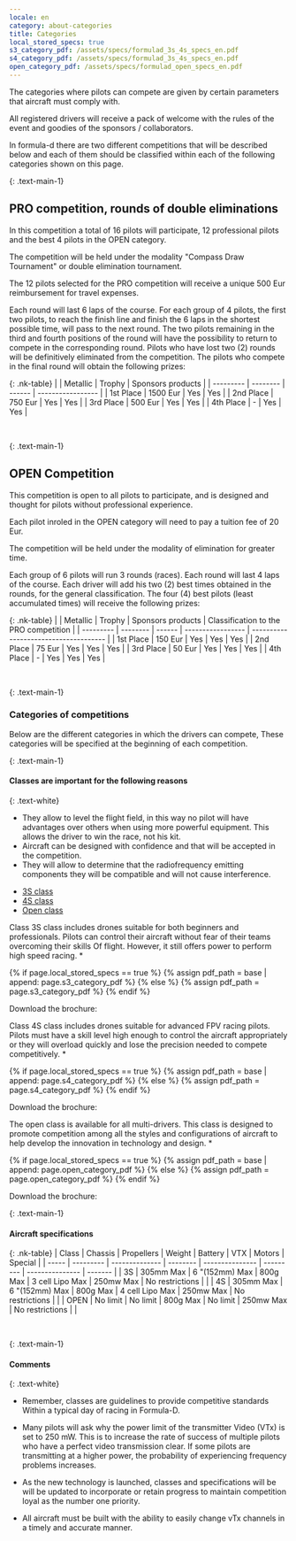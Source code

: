 ```yaml
---
locale: en
category: about-categories
title: Categories
local_stored_specs: true
s3_category_pdf: /assets/specs/formulad_3s_4s_specs_en.pdf
s4_category_pdf: /assets/specs/formulad_3s_4s_specs_en.pdf
open_category_pdf: /assets/specs/formulad_open_specs_en.pdf
---
```


The categories where pilots can compete are given
by certain parameters that aircraft must comply with.

All registered drivers will receive a pack of
welcome with the rules of the event and
goodies of the sponsors / collaborators.

In formula-d there are two different competitions that will be
described below and each
of them should be classified within each of the
following categories shown on this page.

{: .text-main-1}
## PRO competition, rounds of double eliminations

In this competition a total of 16 pilots will participate,
12 professional pilots and the best 4 pilots in the OPEN category.

The competition will be held under the modality
"Compass Draw Tournament" or double elimination tournament.

The 12 pilots selected for the PRO competition will
receive a unique 500 Eur reimbursement for travel expenses.

Each round will last 6 laps of the course.
For each group of 4 pilots, the first two pilots, to reach the finish line and finish the 6 laps in the shortest possible time, will pass to
the next round.
The two pilots remaining in the third and fourth positions of the round will have the possibility
to return to compete in the corresponding round.
Pilots who have lost two (2) rounds will be definitively eliminated from the competition.
The pilots who compete in the final round will obtain the following prizes:

{: .nk-table}
|           | Metallic | Trophy | Sponsors products |
| --------- | -------- | ------ | ----------------- |
| 1st Place | 1500 Eur | Yes    | Yes               |
| 2nd Place | 750 Eur  | Yes    | Yes               |
| 3rd Place | 500 Eur  | Yes    | Yes               |
| 4th Place | -        | Yes    | Yes               |

<br/>

{: .text-main-1}
## OPEN Competition

This competition is open to all pilots to participate,
and is designed and thought for pilots without professional experience.

Each pilot inroled in the OPEN category will
need to pay a tuition fee of 20 Eur.

The competition will be held under the modality
of elimination for greater time.

Each group of 6 pilots will run 3 rounds (races).
Each round will last 4 laps of the course.
Each driver will add his two (2) best times obtained in the rounds, for the general classification.
The four (4) best pilots (least accumulated times) will receive the following prizes:

{: .nk-table}
|           | Metallic | Trophy | Sponsors products | Classification to the PRO competition |
| --------- | -------- | ------ | ----------------- | ------------------------------------- |
| 1st Place | 150 Eur  | Yes    | Yes               | Yes                                   |
| 2nd Place | 75 Eur   | Yes    | Yes               | Yes                                   |
| 3rd Place | 50 Eur   | Yes    | Yes               | Yes                                   |
| 4th Place | -        | Yes    | Yes               | Yes                                   |

<br/>


{: .text-main-1}
### Categories of competitions

Below are the different categories in which the drivers can compete,
These categories will be specified at the beginning of each competition.


{: .text-main-1}
#### Classes are important for the following reasons

{: .text-white}
+ They allow to level the flight field, in this way no pilot
will have advantages over others when using more powerful equipment.
This allows the driver to win the race, not his kit.
+ Aircraft can be designed with confidence and
that will be accepted in the competition.
+ They will allow to determine that the radiofrequency emitting components
they will be compatible and will not cause interference.

<div class="nk-tabs">
  <ul class="nav nav-tabs nav-tabs-fill" role="tablist">
    <li class="nav-item">
      <a class="nav-link active" href="#tabs-1-1" role="tab" data-toggle="tab">3S class</a>
    </li>
    <li class="nav-item">
      <a class="nav-link" href="#tabs-1-2" role="tab" data-toggle="tab">4S class</a>
    </li>
    <li class="nav-item">
      <a class="nav-link" href="#tabs-1-3" role="tab" data-toggle="tab">Open class</a>
    </li>
  </ul>
<div class="tab-content">
  <div role="tabpanel" class="tab-pane fade show active" id="tabs-1-1">
    <div class="nk-gap"></div>
    <p>
Class 3S class includes drones suitable for both beginners and professionals.
Pilots can control their aircraft without fear of their teams overcoming their skills
Of flight. However, it still offers power to perform
high speed racing.
*
</p>
{% if page.local_stored_specs == true %}
{% assign pdf_path = base | append: page.s3_category_pdf %}
{% else %}
{% assign pdf_path = page.s3_category_pdf %}
{% endif %}
    <p>Download the brochure:
    <a class="nk-social-twitter" target="_blank" href="{{ pdf_path }}" target="_blank">
      <span class="fa fa-download"></span>
    </a>
    </p>
    <div class="nk-gap"></div>
  </div>
  <div role="tabpanel" class="tab-pane fade" id="tabs-1-2">
    <div class="nk-gap"></div>
<p>
Class 4S class includes drones suitable for advanced FPV racing pilots.
Pilots must have a skill level high enough to
control the aircraft appropriately or they will overload quickly and lose
the precision needed to compete competitively.
*
</p>
{% if page.local_stored_specs == true %}
{% assign pdf_path = base | append: page.s4_category_pdf %}
{% else %}
{% assign pdf_path = page.s4_category_pdf %}
{% endif %}
    <p>Download the brochure:
    <a class="nk-social-twitter" target="_blank" href="{{ pdf_path }}" target="_blank">
      <span class="fa fa-download"></span>
    </a>
    </p>
    <div class="nk-gap"></div>
  </div>
  <div role="tabpanel" class="tab-pane fade" id="tabs-1-3">
    <div class="nk-gap"></div>
    <p>
The open class is available for all multi-drivers.
This class is designed to promote competition among all
the styles and configurations of aircraft to help develop
the innovation in technology and design.
*
</p>
{% if page.local_stored_specs == true %}
{% assign pdf_path = base | append: page.open_category_pdf %}
{% else %}
{% assign pdf_path = page.open_category_pdf %}
{% endif %}
    <p>Download the brochure:
    <a class="nk-social-twitter" target="_blank" href="{{ pdf_path }}" target="_blank">
      <span class="fa fa-download"></span>
    </a>
    </p>
    <div class="nk-gap"></div>
  </div>
</div>
</div>


{: .text-main-1}
#### Aircraft specifications

{: .nk-table}
| Class | Chassis   | Propellers     | Weight   | Battery         | VTX       | Motors          | Special |
| ----- | --------- | -------------- | -------- | --------------- | --------- | --------------- | ------- |
| 3S    | 305mm Max | 6 "(152mm) Max | 800g Max | 3 cell Lipo Max | 250mw Max | No restrictions |         |
| 4S    | 305mm Max | 6 "(152mm) Max | 800g Max | 4 cell Lipo Max | 250mw Max | No restrictions |         |
| OPEN  | No limit  | No limit       | 800g Max | No limit        | 250mw Max | No restrictions |         |

<br/>


{: .text-main-1}
#### Comments

{: .text-white}
+ Remember, classes are guidelines to provide competitive standards
Within a typical day of racing in Formula-D.

+ Many pilots will ask why the power limit of the transmitter
Video (VTx) is set to 250 mW. This is to increase the rate
of success of multiple pilots who have a perfect video transmission
clear. If some pilots are transmitting at a higher power, the
probability of experiencing frequency problems increases.

+ As the new technology is launched, classes and specifications will be
will be updated to incorporate or retain progress to maintain competition
loyal as the number one priority.

+ All aircraft must be built with the ability to easily change
vTx channels in a timely and accurate manner.






























